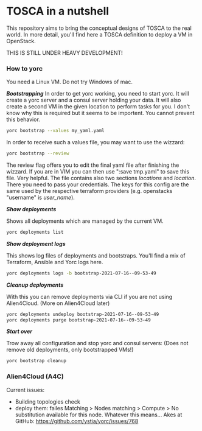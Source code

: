 # TOSCA in a nutshell

This repository aims to bring the conceptual designs of TOSCA to the real world.
In more detail, you'll find here a TOSCA definition to deploy a VM in OpenStack.

THIS IS STILL UNDER HEAVY DEVELOPMENT!


### How to yorc

You need a Linux VM. Do not try Windows of mac.

***Bootstrapping***
In order to get yorc working, you need to start yorc.
It will create a yorc server and a consul server holding your data.
It will also create a second VM in the given location to perform tasks for you.
I don't know why this is required but it seems to be importent. You cannot prevent this behavior.

```bash
yorc bootstrap --values my_yaml.yaml
```

In order to receive such a values file, you may want to use the wizzard:
```bash
yorc bootstrap --review
```
The review flag offers you to edit the final yaml file after finishing the wizzard.
If you are in VIM you can then use ":save tmp.yaml" to save this file. Very helpful.
The file contains also two sections *locations* and *location*. There you need to pass
your credentials. The keys for this config are the same used by the respective terraform
providers (e.g. openstacks "username" is *user_name*).

***Show deployments***

Shows all deployments which are managed by the current VM.

```bash
yorc deployments list
```

***Show deployment logs***

This shows log files of deployments and bootstraps.
You'll find a mix of Terraform, Ansible and Yorc logs here.

```bash
yorc deployments logs -b bootstrap-2021-07-16--09-53-49
```

***Cleanup deployments***

With this you can remove deployments via CLI if you are not using Alien4Cloud.
(More on Alien4Cloud later)

```bash
yorc deployments undeploy bootstrap-2021-07-16--09-53-49
yorc deployments purge bootstrap-2021-07-16--09-53-49
```

***Start over***

Trow away all configuration and stop yorc and consul servers:
(Does not remove old deployments, only bootstrapped VMs!)

```bash
yorc bootstrap cleanup
```

### Alien4Cloud (A4C)

Current issues:
- Building topologies check
- deploy them: failes
  Matching > Nodes matching > Compute > No substitution available for this node.
  Whatever this means...
  Akes at GitHub: https://github.com/ystia/yorc/issues/768
